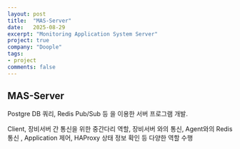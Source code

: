 ```yaml
---
layout: post
title:  "MAS-Server"
date:   2025-08-29
excerpt: "Monitoring Application System Server"
project: true
company: "Doople"
tags:
- project
comments: false
---
```


## MAS-Server

Postgre DB 쿼리, Redis Pub/Sub 등 을 이용한 서버 프로그램 개발.

Client, 장비서버 간 통신을 위한 중간다리 역할, 장비서버 와의 통신, Agent와의 Redis 통신 , Application 제어, HAProxy 상태 정보 확인 등 다양한 역할 수행
